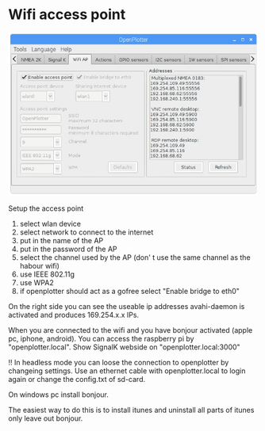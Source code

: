 # Wifi access point

![](/assets/screenshot.69.jpg)

Setup the access point

1. select wlan device
2. select network to connect to the internet
3. put in the name of the AP
4. put in the password of the AP
5. select the channel used by the AP \(don' t use the same channel as the habour wifi\)
6. use IEEE 802.11g
7. use WPA2
8. if openplotter should act as a gofree select "Enable bridge to eth0"

On the right side you can see the useable ip addresses
avahi-daemon is activated and produces 169.254.x.x IPs.

When you are connected to the wifi and you have bonjour activated \(apple pc, iphone, android\). You can access the raspberry pi by "openplotter.local". Show SignalK webside on "openplotter.local:3000"

!! In headless mode you can loose the connection to openplotter by changeing settings. Use an ethernet cable with openplotter.local to login again or change the config.txt of sd-card.

On windows pc install bonjour.

The easiest way to do this is to install itunes and uninstall all parts of itunes only leave out bonjour.


